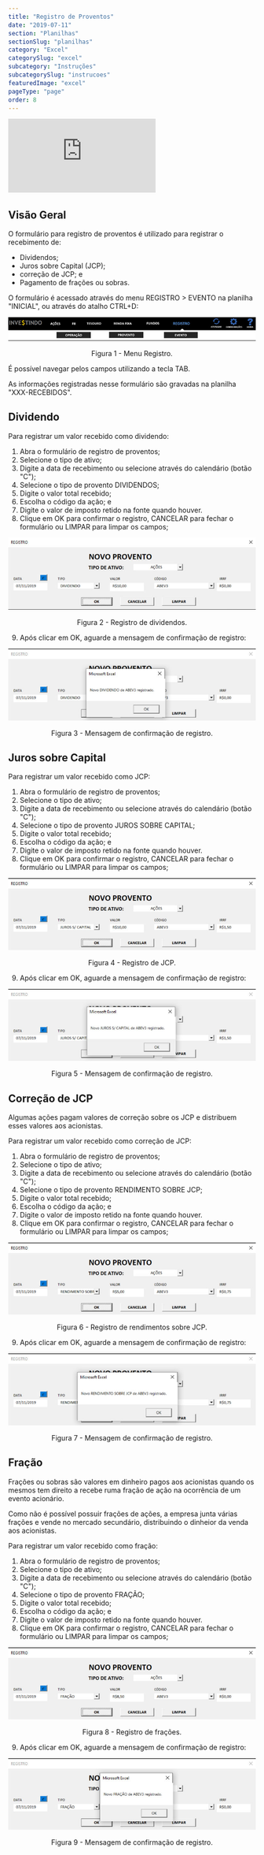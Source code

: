 ```yaml
---
title: "Registro de Proventos"
date: "2019-07-11"
section: "Planilhas"
sectionSlug: "planilhas"
category: "Excel"
categorySlug: "excel"
subcategory: "Instruções"
subcategorySlug: "instrucoes"
featuredImage: "excel"
pageType: "page"
order: 8
---
```


<div class="iframe-container">
<iframe src="https://www.youtube.com/embed/5SNbKoBxfck" frameborder="0" allow="accelerometer; autoplay; encrypted-media; gyroscope; picture-in-picture" allowfullscreen></iframe>
</div>

## Visão Geral

O formulário para registro de proventos é utilizado para registrar o recebimento de:

- Dividendos;
- Juros sobre Capital (JCP);
- correção de JCP; e
- Pagamento de frações ou sobras.

O formulário é acessado através do menu REGISTRO > EVENTO na planilha "INICIAL", ou através do atalho CTRL+D:

![Tabela Excel - Menu Registro](../img/planilha-inicial-excel-005.jpg)

<p class="legenda" style="text-align:center">Figura 1 - Menu Registro.</p>

É possível navegar pelos campos utilizando a tecla TAB.

As informações registradas nesse formulário são gravadas na planilha "XXX-RECEBIDOS".

## Dividendo

Para registrar um valor recebido como dividendo:

1. Abra o formulário de registro de proventos;
2.  Selecione o tipo de ativo;
3. Digite a data de recebimento ou selecione através do calendário (botão "C");
4. Selecione o tipo de provento DIVIDENDOS;
5. Digite o valor total recebido;
6. Escolha o código da ação; e
7. Digite o valor de imposto retido na fonte quando houver.
8. Clique em OK para confirmar o registro, CANCELAR para fechar o formulário ou LIMPAR para limpar os campos;

![Tabela Excel - Registro de Provento](../img/registro-provento-excel-002.jpg)

<p class="legenda" style="text-align:center">Figura 2 - Registro de dividendos.</p>

9. Após clicar em OK, aguarde a mensagem de confirmação de registro:

![Tabela Excel - Confirmação](../img/registro-provento-excel-003.jpg)

<p class="legenda" style="text-align:center">Figura 3 - Mensagem de confirmação de registro.</p>

## Juros sobre Capital

Para registrar um valor recebido como JCP:

1. Abra o formulário de registro de proventos;
2.  Selecione o tipo de ativo;
3. Digite a data de recebimento ou selecione através do calendário (botão "C");
4. Selecione o tipo de provento JUROS SOBRE CAPITAL;
5. Digite o valor total recebido;
6. Escolha o código da ação; e
7. Digite o valor de imposto retido na fonte quando houver.
8. Clique em OK para confirmar o registro, CANCELAR para fechar o formulário ou LIMPAR para limpar os campos;

![Tabela Excel - Registro de Provento](../img/registro-provento-excel-004.jpg)

<p class="legenda" style="text-align:center">Figura 4 - Registro de JCP.</p>

9. Após clicar em OK, aguarde a mensagem de confirmação de registro:

![Tabela Excel - Confirmação](../img/registro-provento-excel-005.jpg)

<p class="legenda" style="text-align:center">Figura 5 - Mensagem de confirmação de registro.</p>

## Correção de JCP

Algumas ações pagam valores de correção sobre os JCP e distribuem esses valores aos acionistas.

Para registrar um valor recebido como correção de JCP:

1. Abra o formulário de registro de proventos;
2.  Selecione o tipo de ativo;
3. Digite a data de recebimento ou selecione através do calendário (botão "C");
4. Selecione o tipo de provento RENDIMENTO SOBRE JCP;
5. Digite o valor total recebido;
6. Escolha o código da ação; e
7. Digite o valor de imposto retido na fonte quando houver.
8. Clique em OK para confirmar o registro, CANCELAR para fechar o formulário ou LIMPAR para limpar os campos;

![Tabela Excel - Registro de Provento](../img/registro-provento-excel-006.jpg)

<p class="legenda" style="text-align:center">Figura 6 - Registro de rendimentos sobre JCP.</p>

9. Após clicar em OK, aguarde a mensagem de confirmação de registro:

![Tabela Excel - Confirmação](../img/registro-provento-excel-007.jpg)

<p class="legenda" style="text-align:center">Figura 7 - Mensagem de confirmação de registro.</p>


## Fração

Frações ou sobras são valores em dinheiro pagos aos acionistas quando os mesmos tem direito a recebe ruma fração de ação na ocorrência de um evento acionário.

Como não é possível possuir frações de ações, a empresa junta várias frações e vende no mercado secundário, distribuindo o dinheior da venda aos acionistas.

Para registrar um valor recebido como fração:

1. Abra o formulário de registro de proventos;
2.  Selecione o tipo de ativo;
3. Digite a data de recebimento ou selecione através do calendário (botão "C");
4. Selecione o tipo de provento FRAÇÃO;
5. Digite o valor total recebido;
6. Escolha o código da ação; e
7. Digite o valor de imposto retido na fonte quando houver.
8. Clique em OK para confirmar o registro, CANCELAR para fechar o formulário ou LIMPAR para limpar os campos;

![Tabela Excel - Registro de Provento](../img/registro-provento-excel-008.jpg)

<p class="legenda" style="text-align:center">Figura 8 - Registro de frações.</p>

9. Após clicar em OK, aguarde a mensagem de confirmação de registro:

![Tabela Excel - Confirmação](../img/registro-provento-excel-009.jpg)

<p class="legenda" style="text-align:center">Figura 9 - Mensagem de confirmação de registro.</p>